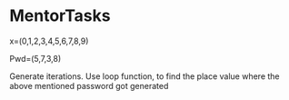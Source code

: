 # MentorTasks

x=(0,1,2,3,4,5,6,7,8,9)

Pwd=(5,7,3,8)

Generate iterations. Use loop function, to find the place value where the above mentioned password got generated
